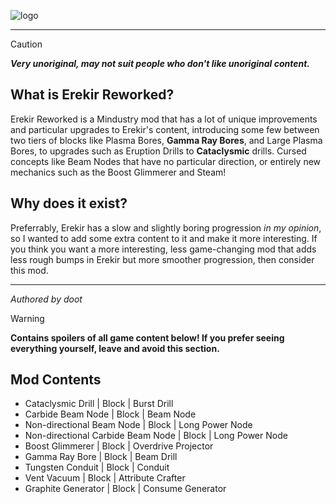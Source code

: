 ![logo](https://github.com/gh-doot/erekir-reworked/blob/2bb21cfe233c7c8abecdaddb1f24dc0b784da52c/githubrepository/pixil-frame-0%20(2).png)

---

> [!CAUTION]
> ***Very unoriginal, may not suit people who don't like unoriginal content.***

## What is Erekir Reworked?
Erekir Reworked is a Mindustry mod that has a lot of unique improvements and particular upgrades to Erekir's content, introducing some few between two tiers of blocks like Plasma Bores, **Gamma Ray Bores**, and Large Plasma Bores, to upgrades such as Eruption Drills to **Cataclysmic** drills. Cursed concepts like Beam Nodes that have no particular direction, or entirely new mechanics such as the Boost Glimmerer and Steam!

## Why does it exist?
Preferrably, Erekir has a slow and slightly boring progression *in my opinion*, so I wanted to add some extra content to it and make it more interesting. If you think you want a more interesting, less game-changing mod that adds less rough bumps in Erekir but more smoother progression, then consider this mod.

---

*Authored by doot*

> [!WARNING]
> **Contains spoilers of all game content below! If you prefer seeing everything yourself, leave and avoid this section.**

## Mod Contents
- Cataclysmic Drill | Block | Burst Drill
- Carbide Beam Node | Block | Beam Node
- Non-directional Beam Node | Block | Long Power Node
- Non-directional Carbide Beam Node | Block | Long Power Node
- Boost Glimmerer | Block | Overdrive Projector
- Gamma Ray Bore | Block | Beam Drill
- Tungsten Conduit | Block | Conduit
- Vent Vacuum | Block | Attribute Crafter
- Graphite Generator | Block | Consume Generator
